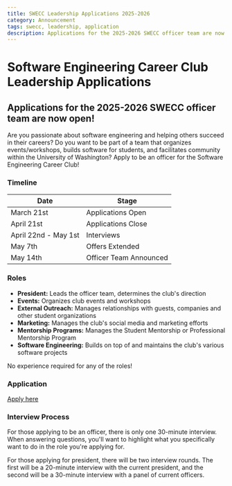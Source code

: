 ```yaml
---
title: SWECC Leadership Applications 2025-2026
category: Announcement
tags: swecc, leadership, application
description: Applications for the 2025-2026 SWECC officer team are now open! Apply by April 21st.
---
```


# Software Engineering Career Club Leadership Applications

## Applications for the 2025-2026 SWECC officer team are now open!

Are you passionate about software engineering and helping others succeed in their careers? Do you want to be part of a team that organizes events/workshops, builds software for students, and facilitates community within the University of Washington? Apply to be an officer for the Software Engineering Career Club!

### Timeline

| Date | Stage |
|------|-------|
| March 21st | Applications Open |
| April 21st | Applications Close |
| April 22nd - May 1st | Interviews |
| May 7th | Offers Extended |
| May 14th | Officer Team Announced |

### Roles

- **President:** Leads the officer team, determines the club's direction
- **Events:** Organizes club events and workshops
- **External Outreach:** Manages relationships with guests, companies and other student organizations
- **Marketing:** Manages the club's social media and marketing efforts
- **Mentorship Programs:** Manages the Student Mentorship or Professional Mentorship Program
- **Software Engineering:** Builds on top of and maintains the club's various software projects

No experience required for any of the roles!

### Application

[Apply here](https://forms.gle/1JaS7iSeJK6CFW329)

### Interview Process

For those applying to be an officer, there is only one 30-minute interview. When answering questions, you'll want to highlight what you specifically want to do in the role you're applying for.

For those applying for president, there will be two interview rounds. The first will be a 20-minute interview with the current president, and the second will be a 30-minute interview with a panel of current officers.